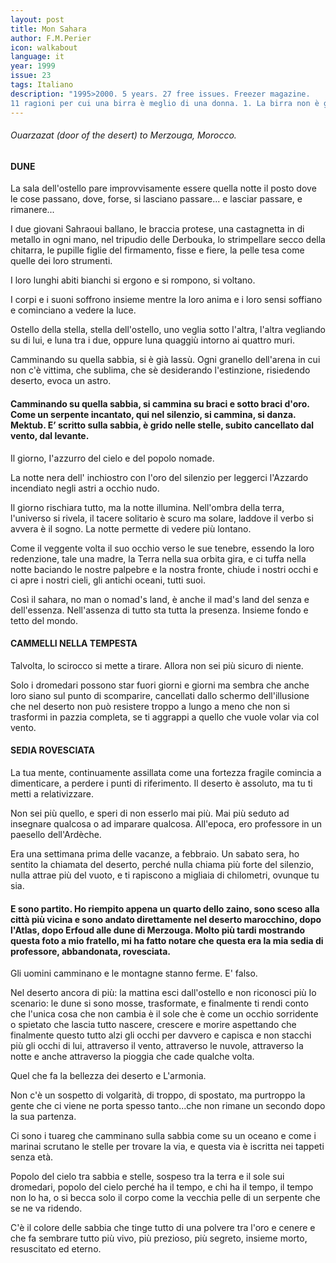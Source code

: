 ```yaml
---
layout: post
title: Mon Sahara
author: F.M.Perier
icon: walkabout
language: it
year: 1999
issue: 23
tags: Italiano
description: "1995>2000. 5 years. 27 free issues. Freezer magazine.
11 ragioni per cui una birra è meglio di una donna. 1. La birra non è gelosa quando ti fai un'altra birra. 2. Puoi condividere una birra con gli amici. 3. Puoi farti una birra in pubblico senza problemi."
---
```


###### Ouarzazat (door of the desert) to Merzouga, Morocco.

#### DUNE
La sala dell'ostello pare improvvisamente essere quella notte il posto dove le cose passano, dove, forse, si lasciano passare... e lasciar passare, e rimanere...

I due giovani Sahraoui ballano, le braccia protese, una castagnetta in di metallo in ogni mano, nel tripudio delle Derbouka, lo strimpellare secco della chitarra, le pupille figlie del firmamento, fisse e fiere, la pelle tesa come quelle dei loro strumenti.

I loro lunghi abiti bianchi si ergono e si rompono, si voltano.

I corpi e i suoni soffrono insieme mentre la loro anima e i loro sensi soffiano e cominciano a vedere la luce.

Ostello della stella, stella dell'ostello, uno veglia sotto l'altra, l'altra vegliando su di lui, e luna tra i due, oppure luna quaggiù intorno ai quattro muri.

Camminando su quella sabbia, si è già lassù. Ogni granello dell'arena in cui non c'è vittima, che sublima, che sè desiderando l'estinzione, risiedendo deserto, evoca un astro.

#### Camminando su quella sabbia, si cammina su braci e sotto braci d'oro. Come un serpente incantato, qui nel silenzio, si cammina, si danza. Mektub. E’ scritto sulla sabbia, è grido nelle stelle, subito cancellato dal vento, dal levante.

Il giorno, I'azzurro del cielo e del popolo nomade.

La notte nera dell' inchiostro con l'oro del silenzio per leggerci l'Azzardo incendiato negli astri a occhio nudo.

Il giorno rischiara tutto, ma la notte illumina. Nell'ombra della terra, l'universo si rivela, il tacere solitario è scuro ma solare, laddove il verbo si avvera è il sogno. La notte permette di vedere più lontano.

Come il veggente volta il suo occhio verso le sue tenebre, essendo la loro redenzione, tale una madre, la Terra nella sua orbita gira, e ci tuffa nella notte baciando le nostre palpebre e la nostra fronte, chiude i nostri occhi e ci apre i nostri cieli, gli antichi oceani, tutti suoi.

Così il sahara, no man o nomad's land, è anche il mad's land del senza e dell'essenza. Nell'assenza di tutto sta tutta la presenza. Insieme fondo e tetto del mondo.

#### CAMMELLI NELLA TEMPESTA
Talvolta, lo scirocco si mette a tirare. Allora non sei più sicuro di niente.

Solo i dromedari possono star fuori giorni e giorni ma sembra che anche loro siano sul punto di scomparire, cancellati dallo schermo dell'illusione che nel deserto non può resistere troppo a lungo a meno che non si trasformi in pazzia completa, se ti aggrappi a quello che vuole volar via col vento.

#### SEDIA ROVESCIATA

La tua mente, continuamente assillata come una fortezza fragile comincia a dimenticare, a perdere i punti di riferimento. Il deserto è assoluto, ma tu ti metti a relativizzare.

Non sei più quello, e speri di non esserlo mai più. Mai più seduto ad insegnare qualcosa o ad imparare qualcosa. All'epoca, ero professore in un paesello dell'Ardèche.

Era una settimana prima delle vacanze, a febbraio. Un sabato sera, ho sentito la chiamata del deserto, perché nulla chiama più forte del silenzio, nulla attrae più del vuoto, e ti rapiscono a migliaia di chilometri, ovunque tu sia.

#### E sono partito. Ho riempito appena un quarto dello zaino, sono sceso alla città più vicina e sono andato direttamente nel deserto marocchino, dopo l'Atlas, dopo Erfoud alle dune di Merzouga. Molto più tardi mostrando questa foto a mio fratello, mi ha fatto notare che questa era la mia sedia di professore, abbandonata, rovesciata.

Gli uomini camminano e le montagne stanno ferme. E' falso.

Nel deserto ancora di più: la mattina esci dall'ostello e non riconosci più Io scenario: le dune si sono mosse, trasformate, e finalmente ti rendi conto che l'unica cosa che non cambia è il sole che è come un occhio sorridente o spietato che lascia tutto nascere, crescere e morire aspettando che finalmente questo tutto alzi gli occhi per davvero e capisca e non stacchi più gli occhi di lui, attraverso il vento, attraverso le nuvole, attraverso la notte e anche attraverso la pioggia che cade qualche volta.

Quel che fa la bellezza dei deserto e L'armonia.

Non c'è un sospetto di volgarità, di troppo, di spostato, ma purtroppo la gente che ci viene ne porta spesso tanto...che non rimane un secondo dopo la sua partenza.

Ci sono i tuareg che camminano sulla sabbia come su un oceano e come i marinai scrutano le stelle per trovare la via, e questa via è iscritta nei tappeti senza età.

Popolo del cielo tra sabbia e stelle, sospeso tra la terra e il sole sui dromedari, popolo del cielo perché ha il tempo, e chi ha il tempo, il tempo non lo ha, o si becca solo il corpo come la vecchia pelle di un serpente che se ne va ridendo.

C'è il colore delle sabbia che tinge tutto di una polvere tra l'oro e cenere e che fa sembrare tutto più vivo, più prezioso, più segreto, insieme morto, resuscitato ed eterno.
